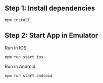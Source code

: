 
## Step 1: Install dependencies

```
npm install
```
## Step 2: Start App in Emulator


Run in IOS
```
npm run start ios

```

Run in Android

```
npm run start android
```











